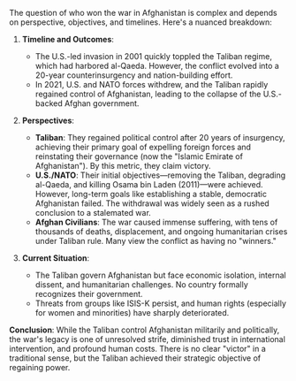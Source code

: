 The question of who won the war in Afghanistan is complex and depends on perspective, objectives, and timelines. Here's a nuanced breakdown:

1. **Timeline and Outcomes**:  
   - The U.S.-led invasion in 2001 quickly toppled the Taliban regime, which had harbored al-Qaeda. However, the conflict evolved into a 20-year counterinsurgency and nation-building effort.  
   - In 2021, U.S. and NATO forces withdrew, and the Taliban rapidly regained control of Afghanistan, leading to the collapse of the U.S.-backed Afghan government.  

2. **Perspectives**:  
   - **Taliban**: They regained political control after 20 years of insurgency, achieving their primary goal of expelling foreign forces and reinstating their governance (now the "Islamic Emirate of Afghanistan"). By this metric, they claim victory.  
   - **U.S./NATO**: Their initial objectives—removing the Taliban, degrading al-Qaeda, and killing Osama bin Laden (2011)—were achieved. However, long-term goals like establishing a stable, democratic Afghanistan failed. The withdrawal was widely seen as a rushed conclusion to a stalemated war.  
   - **Afghan Civilians**: The war caused immense suffering, with tens of thousands of deaths, displacement, and ongoing humanitarian crises under Taliban rule. Many view the conflict as having no "winners."  

3. **Current Situation**:  
   - The Taliban govern Afghanistan but face economic isolation, internal dissent, and humanitarian challenges. No country formally recognizes their government.  
   - Threats from groups like ISIS-K persist, and human rights (especially for women and minorities) have sharply deteriorated.  

**Conclusion**: While the Taliban control Afghanistan militarily and politically, the war's legacy is one of unresolved strife, diminished trust in international intervention, and profound human costs. There is no clear "victor" in a traditional sense, but the Taliban achieved their strategic objective of regaining power.